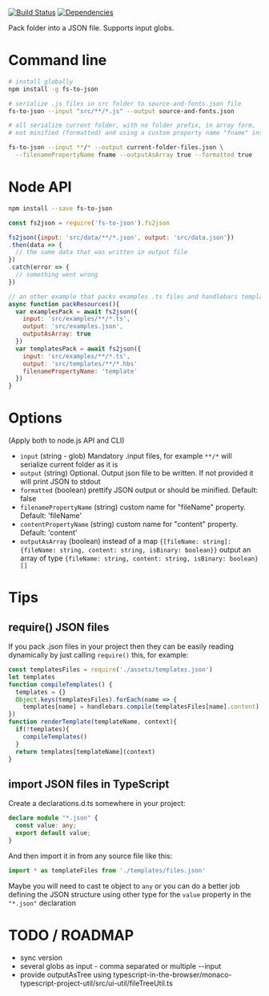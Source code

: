 [![Build Status](https://travis-ci.org/cancerberoSgx/fs-to-json.png?branch=master)](https://travis-ci.org/cancerberoSgx/fs-to-json)
[![Dependencies](https://david-dm.org/cancerberosgx/fs-to-json.svg)](https://david-dm.org/cancerberosgx/fs-to-json)



Pack folder into a JSON file. Supports input globs.

# Command line

```sh
# install globally
npm install -g fs-to-json

# serialize .js files in src folder to source-and-fonts.json file
fs-to-json --input "src/**/*.js" --output source-and-fonts.json

# all serialize current folder, with no folder prefix, in array form,
# not minified (formatted) and using a custom property name "fname" instead of "fileName"

fs-to-json --input **/* --output current-folder-files.json \
  --filenamePropertyName fname --outputAsArray true --formatted true
```

# Node API

```sh
npm install --save fs-to-json
```

```javascript
const fs2json = require('fs-to-json').fs2json

fs2json({input: 'src/data/**/*.json', output: 'src/data.json'})
.then(data => {
  // the same data that was written in output file
})
.catch(error => {
  // something went wrong
})

// an other example that packs examples .ts files and handlebars templates so these files can be read at runtime
async function packResources(){
  var examplesPack = await fs2json({
    input: 'src/examples/**/*.ts', 
    output: 'src/examples.json', 
    outputAsArray: true
  })
  var templatesPack = await fs2json({
    input: 'src/examples/**/*.ts', 
    output: 'src/templates/**/*.hbs'
    filenamePropertyName: 'template'
  })
}
```

# Options

(Apply both to node.js API and CLI)

 * `input` (string - glob) Mandatory .input files, for example `**/*` will serialize current folder as it is
 * `output` (string) Optional. Output json file to be written. If not provided it will print JSON to stdout
 * `formatted` (boolean) prettify JSON output or should be minified. Default: false
 * `filenamePropertyName` (string) custom name for "fileName" property. Default: 'fileName'
 * `contentPropertyName` (string) custom name for "content" property. Default: 'content'
 * `outputAsArray` (boolean) instead of a map `{[fileName: string]: {fileName: string, content: string, isBinary: boolean}}` output an array of type `{fileName: string, content: string, isBinary: boolean}[]`

# Tips

## require() JSON files 

If you pack .json files in your project then they can be easily reading dynamically by just calling `require()` this, for example:

```js
const templatesFiles = require('./assets/templates.json')
let templates
function compileTemplates() {
  templates = {}
  Object.keys(templatesFiles).forEach(name => {
    templates[name] = handlebars.compile(templatesFiles[name].content)
})
function renderTemplate(templateName, context){
  if(!templates){
    compileTemplates()
  }
  return templates[templateName](context)
}
```

## import JSON files in TypeScript

Create a declarations.d.ts somewhere in your project: 

```typescript
declare module "*.json" {
  const value: any;
  export default value;
}
```

And then import it in from any source file like this:

```typescript
import * as templateFiles from './templates/files.json'
```

Maybe you will need to cast te object to `any` or you can do a better job defining the JSON structure using other type for the `value` property in the `"*.json"`  declaration 


# TODO / ROADMAP

 * sync version
 * several globs as input - comma separated or multiple --input
 * provide outputAsTree using  typescript-in-the-browser/monaco-typescript-project-util/src/ui-util/fileTreeUtil.ts